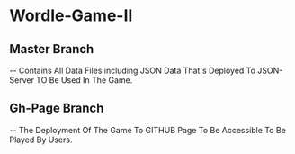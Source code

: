 # Wordle-Game-II
## Master Branch
-- Contains All Data Files including JSON Data That's Deployed To JSON-Server TO Be Used In The Game.

## Gh-Page Branch
-- The Deployment Of The Game To GITHUB Page To Be Accessible To Be Played By Users.
